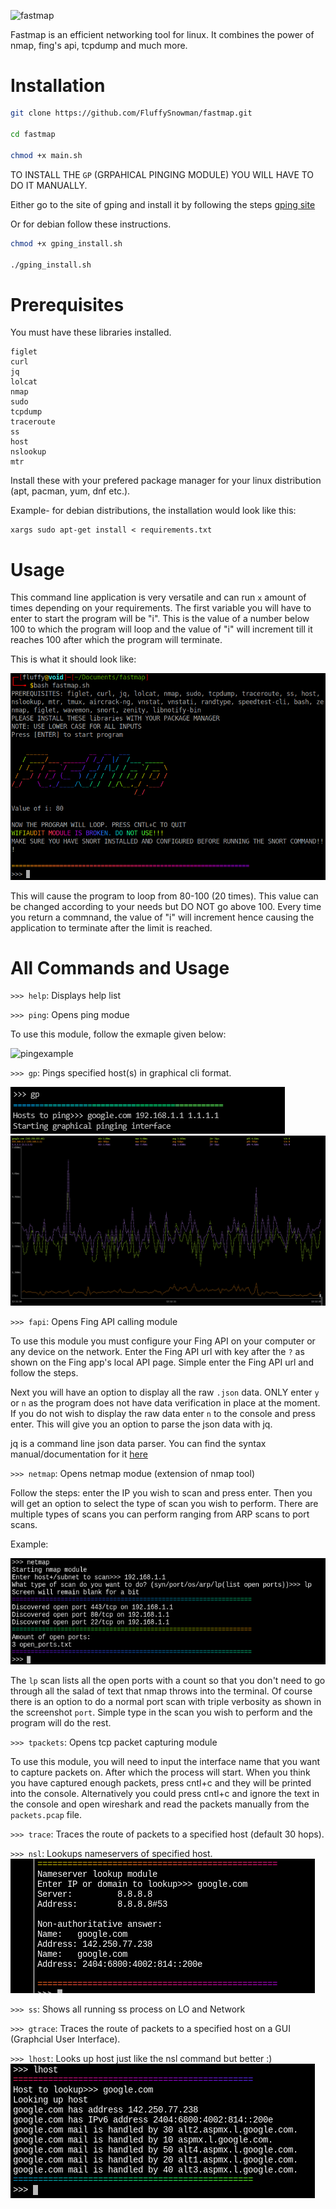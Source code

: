 <img src="/docs/fastmap_icon.png" align="middle" alt="fastmap" />

Fastmap is an efficient networking tool for linux. It combines the power of nmap, fing's api, tcpdump and much more.

# Installation

```bash
git clone https://github.com/FluffySnowman/fastmap.git

cd fastmap

chmod +x main.sh
```

TO INSTALL THE `GP` (GRPAHICAL PINGING MODULE) YOU WILL HAVE TO DO IT MANUALLY.

Either go to the site of gping and install it by following the steps [gping site](https://github.com/orf/gping)

Or for debian follow these instructions.

```bash
chmod +x gping_install.sh

./gping_install.sh
```

# Prerequisites

You must have these libraries installed.

```
figlet
curl
jq
lolcat
nmap
sudo
tcpdump
traceroute
ss
host
nslookup
mtr
```

Install these with your prefered package manager for your linux distribution (apt, pacman, yum, dnf etc.).

Example- for debian distributions, the installation would look like this: 

```
xargs sudo apt-get install < requirements.txt
```

# Usage

This command line application is very versatile and can run `x` amount of times depending on your requirements.
The first variable you will have to enter to start the program will be "i". This is the value of a number below 100 to which the program will loop and the value of "i" will increment till it reaches 100 after which the program will terminate.

This is what it should look like:

![i](/docs/i.png)

This will cause the program to loop from 80-100 (20 times). This value can be changed according to your needs but DO NOT go above 100.
Every time you return a commnand, the value of "i" will increment hence causing the application to terminate after the limit is reached.

# All Commands and Usage

`>>> help`: Displays help list

`>>> ping`: Opens ping modue

To use this module, follow the exmaple given below:

![pingexample](/docs/ping_example.png)

`>>> gp`: Pings specified host(s) in graphical cli format.

![gping_command](/docs/gping_0x1.png)
![gping_graph](/docs/gping_0x2.png)

`>>> fapi`: Opens Fing API calling module

To use this module you must configure your Fing API on your computer or any device on the network. Enter the Fing API url with key after the `?` as shown on the Fing app's local API page. Simple enter the Fing API url and follow the steps.

Next you will have an option to display all the raw `.json` data. ONLY enter `y` or `n` as the program does not have data verification in place at the moment.
If you do not wish to display the raw data enter `n` to the console and press enter. This will give you an option to parse the json data with jq.

jq is a command line json data parser. You can find the syntax manual/documentation for it [here](https://stedolan.github.io/jq/manual/)

`>>> netmap`: Opens netmap modue (extension of nmap tool)

Follow the steps: enter the IP you wish to scan and press enter. Then you will get an option to select the type of scan you wish to perform. 
There are multiple types of scans you can perform ranging from ARP scans to port scans.

Example:

![lpscan](/docs/lpscan.png)

The `lp` scan lists all the open ports with a count so that you don't need to go through all the salad of text that nmap throws into the terminal. 
Of course there is an option to do a normal port scan with triple verbosity as shown in the screenshot `port`. Simple type in the scan you wish to perform and the program will do the rest.

`>>> tpackets`: Opens tcp packet capturing module

To use this module, you will need to input the interface name that you want to capture packets on. After which the process will start. When you think you have captured enough packets, press cntl+c and they will be printed into the console. Alternatively you could press cntl+c and ignore the text in the console and open wireshark and read the packets manually from the `packets.pcap` file.

`>>> trace`: Traces the route of packets to a specified host (default 30 hops).

`>>> nsl`: Lookups nameservers of specified host.
![nslpic](/docs/nsl.png)

`>>> ss`: Shows all running ss process on LO and Network

`>>> gtrace`: Traces the route of packets to a specified host on a GUI (Graphcial User Interface). 

`>>> lhost`: Looks up host just like the nsl command but better :)
![LHOSTLOOKUP](/docs/lhost.png)

